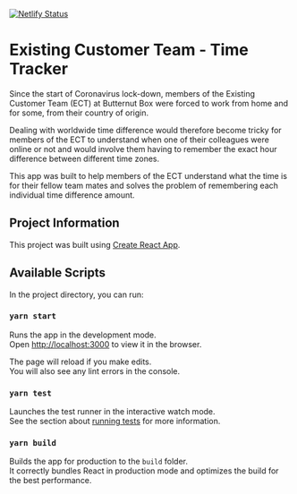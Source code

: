 [![Netlify Status](https://api.netlify.com/api/v1/badges/4bfc0e94-6b4b-48b8-81f9-207c9b1e6933/deploy-status)](https://app.netlify.com/sites/existingcustomerteam/deploys)

# Existing Customer Team - Time Tracker
Since the start of Coronavirus lock-down, members of the Existing Customer Team
(ECT) at Butternut Box were forced to work from home and for some, from their
country of origin.

Dealing with worldwide time difference would therefore become tricky for members
of the ECT to understand when one of their colleagues were online or not and
would involve them having to remember the exact hour difference between
different time zones.

This app was built to help members of the ECT understand what the time is for
their fellow team mates and solves the problem of remembering each individual
time difference amount.

## Project Information

This project was built using [Create React App](https://github.com/facebook/create-react-app).

## Available Scripts

In the project directory, you can run:

### `yarn start`

Runs the app in the development mode.<br>
Open [http://localhost:3000](http://localhost:3000) to view it in the browser.

The page will reload if you make edits.<br>
You will also see any lint errors in the console.

### `yarn test`

Launches the test runner in the interactive watch mode.<br>
See the section about [running tests](https://facebook.github.io/create-react-app/docs/running-tests) for more information.

### `yarn build`

Builds the app for production to the `build` folder.<br>
It correctly bundles React in production mode and optimizes the build for the best performance.
